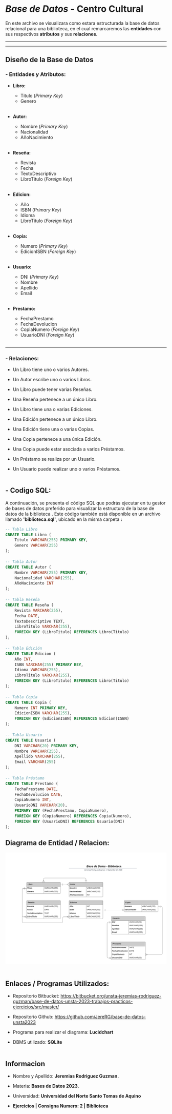 # *Base de Datos* - Centro Cultural

En este archivo se visualizara como estara estructurada la base de datos relacional para una biblioteca, en el cual remarcaremos las **entidades** con sus respectivos **atributos** y sus **relaciones.**

---
___

## Diseño de la Base de Datos
### - Entidades y Atributos:
- **Libro:**
    * Titulo (*Primary Key*)
    * Genero
<br></br>

- **Autor:**
    * Nombre (*Primary Key*)
    * Nacionalidad
    * AñoNacimiento
<br></br>

- **Reseña:**
    * Revista 
    * Fecha
    * TextoDescriptivo
    * LibroTitulo (*Foreign Key*)
<br></br>

- **Edicion:**
    * Año
    * ISBN (*Primary Key*)
    * Idioma
    * LibroTitulo (*Foreign Key*)
<br></br>

- **Copia:**
    * Numero (*Primary Key*)
    * EdicionISBN (*Foreign Key*)
<br></br>

- **Usuario:**
    * DNI (*Primary Key*)
    * Nombre
    * Apellido
    * Email
<br></br>

- **Prestamo:**
    * FechaPrestamo
    * FechaDevolucion
    * CopiaNumero (*Foreign Key*)
    * UsuarioDNI (*Foreign Key*)
<br></br>

---
### - Relaciones:
* Un Libro tiene uno o varios Autores.

* Un Autor escribe uno o varios Libros.

* Un Libro puede tener varias Reseñas.

* Una Reseña pertenece a un único Libro.

* Un Libro tiene una o varias Ediciones.

* Una Edición pertenece a un único Libro.

* Una Edición tiene una o varias Copias.

* Una Copia pertenece a una única Edición.

* Una Copia puede estar asociada a varios Préstamos.

* Un Préstamo se realiza por un Usuario.

* Un Usuario puede realizar uno o varios Préstamos.
<br></br>

## -  Codigo SQL:

A continuación, se presenta el código SQL que podrás ejecutar en tu gestor de bases de datos preferido para visualizar la estructura de la base de datos de la biblioteca . Este código también está disponible en un archivo llamado **'biblioteca.sql'**, ubicado en la misma carpeta **:**

```sql
-- Tabla Libro
CREATE TABLE Libro (
    Titulo VARCHAR(255) PRIMARY KEY,
    Genero VARCHAR(255)
);

-- Tabla Autor
CREATE TABLE Autor (
    Nombre VARCHAR(255) PRIMARY KEY,
    Nacionalidad VARCHAR(255),
    AñoNacimiento INT
);

-- Tabla Reseña
CREATE TABLE Reseña (
    Revista VARCHAR(255),
    Fecha DATE,
    TextoDescriptivo TEXT,
    LibroTitulo VARCHAR(255),
    FOREIGN KEY (LibroTitulo) REFERENCES Libro(Titulo)
);

-- Tabla Edición
CREATE TABLE Edicion (
    Año INT,
    ISBN VARCHAR(255) PRIMARY KEY,
    Idioma VARCHAR(255),
    LibroTitulo VARCHAR(255),
    FOREIGN KEY (LibroTitulo) REFERENCES Libro(Titulo)
);

-- Tabla Copia
CREATE TABLE Copia (
    Numero INT PRIMARY KEY,
    EdicionISBN VARCHAR(255),
    FOREIGN KEY (EdicionISBN) REFERENCES Edicion(ISBN)
);

-- Tabla Usuario
CREATE TABLE Usuario (
    DNI VARCHAR(20) PRIMARY KEY,
    Nombre VARCHAR(255),
    Apellido VARCHAR(255),
    Email VARCHAR(255)
);

-- Tabla Préstamo
CREATE TABLE Prestamo (
    FechaPrestamo DATE,
    FechaDevolucion DATE,
    CopiaNumero INT,
    UsuarioDNI VARCHAR(20),
    PRIMARY KEY (FechaPrestamo, CopiaNumero),
    FOREIGN KEY (CopiaNumero) REFERENCES Copia(Numero),
    FOREIGN KEY (UsuarioDNI) REFERENCES Usuario(DNI)
);
```
## Diagrama de Entidad / Relacion:

![Diagrama entidad relacion](DB-Biblioteca.png)
<br></br>

## Enlaces / Programas Utilizados:

* Repositorio Bitbucket: https://bitbucket.org/unsta-jeremias-rodriguez-guzman/base-de-datos-unsta-2023-trabajos-practicos-ejercicios/src/master/

* Repositorio Github: https://github.com/JereRG/base-de-datos-unsta2023

* Programa para realizar el diagrama: **Lucidchart**

* DBMS utilizado: **SQLite**
<br></br>

## Informacion
* Nombre y Apellido: **Jeremias Rodriguez Guzman.**

* Materia: **Bases de Datos 2023.**

* Universidad: **Universidad del Norte Santo Tomas de Aquino**

*  **Ejercicios | Consigna Numero: 2 | Biblioteca**







